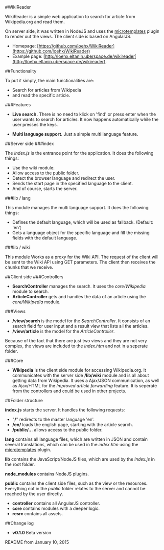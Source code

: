 #WikiReader

WikiReader is a simple web application to search for article from Wikipedia.org and read them. 

On server side, it was written in NodeJS and uses the [microtemplates](https://github.com/paulmillr/microtemplates/) plugin to render out the views. The client side is based on AngularJS.

- Homepage: [https://github.com/loehx/WikiReader](https://github.com/loehx/WikiReader)
- Example page: [http://loehx.eltanin.uberspace.de/wikireader](http://loehx.eltanin.uberspace.de/wikireader).

##Functionality

To put it simply, the main functionalities are:

* Search for articles from Wikipedia
* and read the specific article.

###Features

- **Live search.** There is no need to klick on 'find' or press enter when the user wants to search for articles. It now happens automatically while the user presses the keys.

- **Multi language support.** Just a simple multi language feature.


##Server side
###index

The *index.js* is the entrance point for the application. It does the following things:

* Use the wiki module.
* Allow access to the public folder. 
* Detect the browser language and redirect the user.
* Sends the start page in the specified language to the client.
* And of course, starts the server.

###lib / lang

This module manages the multi language support. It does the following things:

* Defines the default language, which will be used as fallback. (Default: 'en')
* Gets a language object for the specific language and fill the missing fields with the default language.

###lib / wiki

This module Works as a proxy for the Wiki API. The request of the client will be sent to the Wiki API using GET parameters. The client then receives the chunks that we receive.

##Client side
###Controllers

- **SearchController** manages the search. It uses the *core/Wikipedia* module to search.
- **ArticleController** gets and handles the data of an article using the *core/Wikipedia* module.

###Views

- **/view/search** is the model for the *SearchController*. It consists of an search field for user input and a result view that lists all the articles.
- **/view/article** is the model for the *ArticleController*.

Because of the fact that there are just two views and they are not very complex, the views are included to the *index.htm* and not in a seperate folder.

###Core

- **Wikipedia** is the client side module for accessing Wikipedia.org. It communicates with the server side **/lib/wiki** module and is all about getting data from Wikipedia. It uses a Ajax/JSON communication, as well as Ajax/HTML for the *Improved article forwarding* feature. It is seperate from the controllers and could be used in other projects.

##Folder structure

**index.js** starts the server. It handles the following requests:

- "**/**" redirects to the master language 'en'.
- **/en/** loads the english page, starting with the article search.
- **/public/...** allows access to the public folder.

**lang** contains all language files, which are written in JSON and contain several translations, which can be used in the *index.htm* using the [microtemplates](https://github.com/paulmillr/microtemplates/) plugin.

**lib** contains the JavaScript/NodeJS files, which are used by the *index.js* in the root folder.

**node_modules** contains NodeJS plugins.

**public** contains the client side files, such as the view or the resources. Everything not in the *public* folder relates to the server and cannot be reached by the user directly.

- **controller** contains all AngularJS controller. 
- **core** contains modules with a deeper logic.
- **resrc** contains all assets.

##Change log

- **v0.1.0** Beta version

README from January 10, 2015